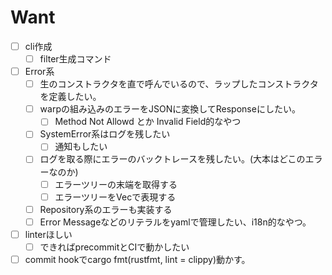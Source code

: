# Want
- [ ] cli作成
  - [ ] filter生成コマンド 

- [ ] Error系
  - [ ] 生のコンストラクタを直で呼んでいるので、ラップしたコンストラクタを定義したい。
  - [ ] warpの組み込みのエラーをJSONに変換してResponseにしたい。
    - [ ] Method Not Allowd とか Invalid Field的なやつ
  - [ ] SystemError系はログを残したい
    - [ ] 通知もしたい
  - [ ] ログを取る際にエラーのバックトレースを残したい。(大本はどこのエラーなのか)
    - [ ] エラーツリーの末端を取得する
    - [ ] エラーツリーをVecで表現する
  - [ ] Repository系のエラーも実装する
  - [ ] Error Messageなどのリテラルをyamlで管理したい、i18n的なやつ。

- [ ] linterほしい
  - [ ] できればprecommitとCIで動かしたい

- [ ] commit hookでcargo fmt(rustfmt, lint = clippy)動かす。
